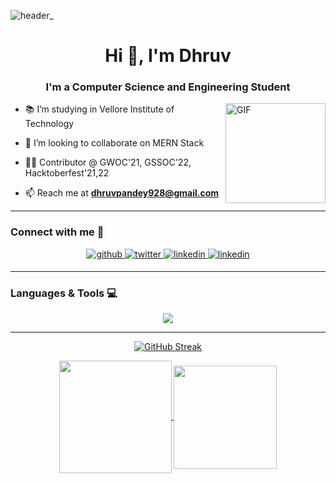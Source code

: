 ![header_](https://user-images.githubusercontent.com/87525399/187025748-fb4e448e-e70d-43d0-bd49-78f4040debc9.png)

<h1 align="center">Hi 👋, I'm Dhruv </h1>
<h3 align="center">I'm a Computer Science and Engineering Student </h3>


<img align="right" alt="GIF" height="160px" src="https://media.giphy.com/media/du3J3cXyzhj75IOgvA/giphy.gif">

- 📚 I’m studying in Vellore Institute of Technology

- 👯 I’m looking to collaborate on MERN Stack

- 👨‍💻 Contributor @ GWOC'21, GSSOC'22, Hacktoberfest'21,22

- 📫 Reach me at **dhruvpandey928@gmail.com**

---

<h3 align="left">Connect with me 📝</h3>
<div align="center">
<a href="https://github.com/Dhruvpandey08" target="_blank">
<img src=https://img.shields.io/badge/github-%2324292e.svg?&style=for-the-badge&logo=github&logoColor=white alt=github style="margin-bottom: 5px;" />
</a>
<a href="https://twitter.com/Dhruvtwts" target="_blank">
<img src=https://img.shields.io/badge/twitter-%2300acee.svg?&style=for-the-badge&logo=twitter&logoColor=white alt=twitter style="margin-bottom: 5px;" />
</a>
<a href="https://www.linkedin.com/in/dhruvpandey08" target="_blank">
<img src=https://img.shields.io/badge/linkedin-%231E77B5.svg?&style=for-the-badge&logo=linkedin&logoColor=white alt=linkedin style="margin-bottom: 5px;" />
</a>
<a href="https://www.hackerrank.com/dhruvpandey928" target="_blank">
<img src=https://img.shields.io/badge/-Hackerrank-2EC866?style=for-the-badge&logo=HackerRank&logoColor=white alt=linkedin style="margin-bottom: 5px;" />
</a>



----

<h3 align="left">Languages & Tools 💻</h3>

<p align="center">
  <a href="https://skillicons.dev">
    <img src="https://skillicons.dev/icons?i=git,github,bash,bootstrap,c,cpp,css,discord,html,java,js,linux,mongodb,mysql,netlify,postman,py,react,vercel,vscode,wordpress"/>
  </a>
</p>

---

[![GitHub Streak](https://github-readme-streak-stats.herokuapp.com?user=Dhruvpandey08&theme=highcontrast)](https://git.io/streak-stats)

<a href = "https://github.com/Dhruvpandey08/github-readme-stats">
<img height = 180  align = "center" src = "https://github-readme-stats-eight-theta.vercel.app/api?username=dhruvpandey08&show_icons=true&theme=highcontrast&hide=stars&card_width=150"/>
</a>
<a href = "https://github.com/Dhruvpandey08/github-readme-stats">
<img height = 165  align = "center" src = "https://github-readme-stats-eight-theta.vercel.app/api/top-langs/?username=dhruvpandey08&langs_count=8&layout=compact&show_icons=true&theme=highcontrast&card_width=250"/>
</a>
